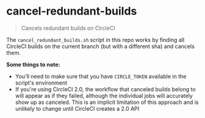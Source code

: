 # cancel-redundant-builds

> Cancels redundant builds on CircleCI

The `cancel_redundant_builds.sh` script in this repo works by finding all CircleCI builds on the current branch (but with a different sha) and cancels them.

**Some things to note:**
* You'll need to make sure that you have `CIRCLE_TOKEN` available in the script's environment
* If you're using CircleCI 2.0, the workflow that canceled builds belong to will appear as if they failed, although the individual jobs will accurately show up as canceled. This is an implicit limitation of this approach and is unlikely to change until CircleCI creates a 2.0 API
